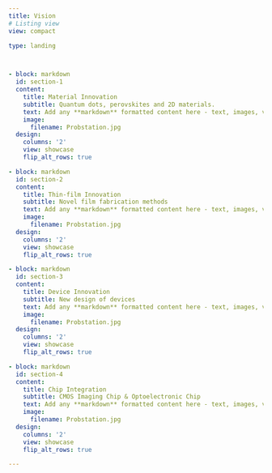```yaml
---
title: Vision
# Listing view
view: compact

type: landing



- block: markdown
  id: section-1
  content:
    title: Material Innovation
    subtitle: Quantum dots, perovskites and 2D materials.
    text: Add any **markdown** formatted content here - text, images, videos, galleries - and even HTML code!
    image:
      filename: Probstation.jpg
  design:
    columns: '2'
    view: showcase
    flip_alt_rows: true

- block: markdown
  id: section-2
  content:
    title: Thin-film Innovation
    subtitle: Novel film fabrication methods
    text: Add any **markdown** formatted content here - text, images, videos, galleries - and even HTML code!
    image:
      filename: Probstation.jpg
  design:
    columns: '2'
    view: showcase
    flip_alt_rows: true

- block: markdown
  id: section-3
  content:
    title: Device Innovation
    subtitle: New design of devices
    text: Add any **markdown** formatted content here - text, images, videos, galleries - and even HTML code!
    image:
      filename: Probstation.jpg
  design:
    columns: '2'
    view: showcase
    flip_alt_rows: true

- block: markdown
  id: section-4
  content:
    title: Chip Integration
    subtitle: CMOS Imaging Chip & Optoelectronic Chip
    text: Add any **markdown** formatted content here - text, images, videos, galleries - and even HTML code!
    image:
      filename: Probstation.jpg
  design:
    columns: '2'
    view: showcase
    flip_alt_rows: true

---
```

